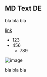 ## MD Text DE

bla bla bla

[link](https://www.google.com)

  * 123
  * 456
    * 789

![image](/images/testing.jpg)  


bla bla bla

